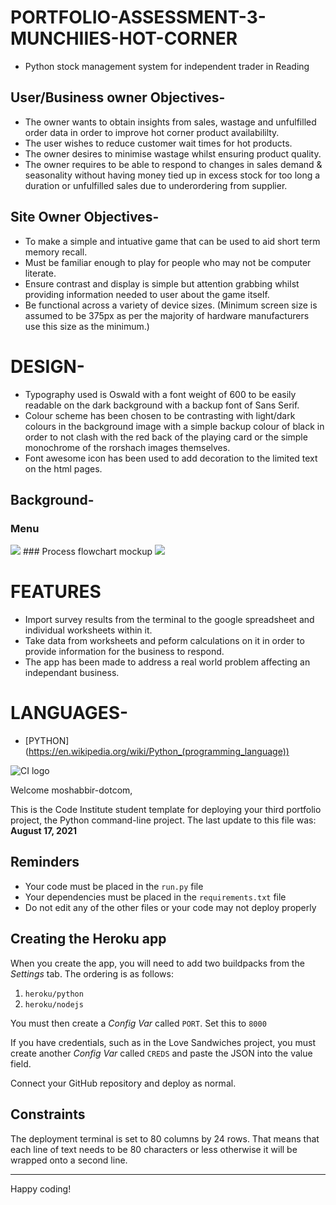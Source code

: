 # PORTFOLIO-ASSESSMENT-3-MUNCHIIES-HOT-CORNER
* Python stock management system for independent trader in Reading
## User/Business owner Objectives-
* The owner wants to obtain insights from sales, wastage and unfulfilled order data in order to improve hot corner product availabililty.
* The user wishes to reduce customer wait times for hot products.
* The owner desires to minimise wastage whilst ensuring product quality.
* The owner requires to be able to respond to changes in sales demand & seasonality without having money tied up in excess stock for too long a duration or unfulfilled sales due to underordering from supplier.
## Site Owner Objectives-
* To make a simple and intuative game that can be used to aid short term memory recall.
* Must be familiar enough to play for people who may not be computer literate.
* Ensure contrast and display is simple but attention grabbing whilst providing information needed to user about the game itself.
* Be functional across a variety of device sizes. (Minimum screen size is assumed to be 375px as per the majority of hardware manufacturers use this size as the minimum.)
# DESIGN-
* Typography used is Oswald with a font weight of 600 to be easily readable on the dark background with a backup font of Sans Serif.
* Colour scheme has been chosen to be contrasting with light/dark colours in the background image with a simple backup colour of black in order to not clash with the red back of the playing card or the simple monochrome of the rorshach images themselves.
* Font awesome icon has been used to add decoration to the limited text on the html pages. 

## Background-
### Menu
<img src="/assets/images/############.jpg">
### Process flowchart mockup
<img src="/assets/images/############.jpg">

# FEATURES
* Import survey results from the terminal to the google spreadsheet and individual worksheets within it.
* Take data from worksheets and peform calculations on it in order to provide information for the business to respond.
* The app has been made to address a real world problem affecting an independant business.

# LANGUAGES-
* [PYTHON] (https://en.wikipedia.org/wiki/Python_(programming_language))

![CI logo](https://codeinstitute.s3.amazonaws.com/fullstack/ci_logo_small.png)

Welcome moshabbir-dotcom,

This is the Code Institute student template for deploying your third portfolio project, the Python command-line project. The last update to this file was: **August 17, 2021**

## Reminders

* Your code must be placed in the `run.py` file
* Your dependencies must be placed in the `requirements.txt` file
* Do not edit any of the other files or your code may not deploy properly

## Creating the Heroku app

When you create the app, you will need to add two buildpacks from the _Settings_ tab. The ordering is as follows:

1. `heroku/python`
2. `heroku/nodejs`

You must then create a _Config Var_ called `PORT`. Set this to `8000`

If you have credentials, such as in the Love Sandwiches project, you must create another _Config Var_ called `CREDS` and paste the JSON into the value field.

Connect your GitHub repository and deploy as normal.

## Constraints

The deployment terminal is set to 80 columns by 24 rows. That means that each line of text needs to be 80 characters or less otherwise it will be wrapped onto a second line.

-----
Happy coding!